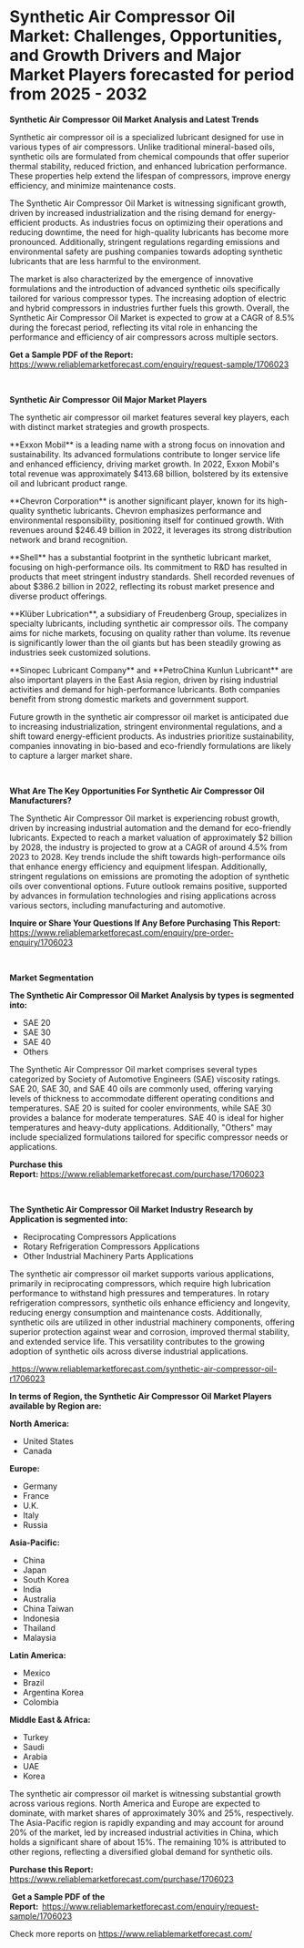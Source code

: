 <p><h1>Synthetic Air Compressor Oil Market: Challenges, Opportunities, and Growth Drivers and Major Market Players forecasted for period from 2025 - 2032</h1></p><p><strong>Synthetic Air Compressor Oil Market Analysis and Latest Trends</strong></p>
<p><p>Synthetic air compressor oil is a specialized lubricant designed for use in various types of air compressors. Unlike traditional mineral-based oils, synthetic oils are formulated from chemical compounds that offer superior thermal stability, reduced friction, and enhanced lubrication performance. These properties help extend the lifespan of compressors, improve energy efficiency, and minimize maintenance costs.</p><p>The Synthetic Air Compressor Oil Market is witnessing significant growth, driven by increased industrialization and the rising demand for energy-efficient products. As industries focus on optimizing their operations and reducing downtime, the need for high-quality lubricants has become more pronounced. Additionally, stringent regulations regarding emissions and environmental safety are pushing companies towards adopting synthetic lubricants that are less harmful to the environment.</p><p>The market is also characterized by the emergence of innovative formulations and the introduction of advanced synthetic oils specifically tailored for various compressor types. The increasing adoption of electric and hybrid compressors in industries further fuels this growth. Overall, the Synthetic Air Compressor Oil Market is expected to grow at a CAGR of 8.5% during the forecast period, reflecting its vital role in enhancing the performance and efficiency of air compressors across multiple sectors.</p></p>
<p><strong>Get a Sample PDF of the Report:&nbsp;</strong> <a href="https://www.reliablemarketforecast.com/enquiry/request-sample/1706023?utm_campaign=1842&utm_medium=2&utm_source=Github&utm_content=ia&utm_term=10012025&utm_id=synthetic-air-compressor-oil">https://www.reliablemarketforecast.com/enquiry/request-sample/1706023</a></p>
<p>&nbsp;</p>
<p><strong>Synthetic Air Compressor Oil Major Market Players</strong></p>
<p><p>The synthetic air compressor oil market features several key players, each with distinct market strategies and growth prospects. </p><p>**Exxon Mobil** is a leading name with a strong focus on innovation and sustainability. Its advanced formulations contribute to longer service life and enhanced efficiency, driving market growth. In 2022, Exxon Mobil's total revenue was approximately $413.68 billion, bolstered by its extensive oil and lubricant product range.</p><p>**Chevron Corporation** is another significant player, known for its high-quality synthetic lubricants. Chevron emphasizes performance and environmental responsibility, positioning itself for continued growth. With revenues around $246.49 billion in 2022, it leverages its strong distribution network and brand recognition.</p><p>**Shell** has a substantial footprint in the synthetic lubricant market, focusing on high-performance oils. Its commitment to R&D has resulted in products that meet stringent industry standards. Shell recorded revenues of about $386.2 billion in 2022, reflecting its robust market presence and diverse product offerings.</p><p>**Klüber Lubrication**, a subsidiary of Freudenberg Group, specializes in specialty lubricants, including synthetic air compressor oils. The company aims for niche markets, focusing on quality rather than volume. Its revenue is significantly lower than the oil giants but has been steadily growing as industries seek customized solutions.</p><p>**Sinopec Lubricant Company** and **PetroChina Kunlun Lubricant** are also important players in the East Asia region, driven by rising industrial activities and demand for high-performance lubricants. Both companies benefit from strong domestic markets and government support.</p><p>Future growth in the synthetic air compressor oil market is anticipated due to increasing industrialization, stringent environmental regulations, and a shift toward energy-efficient products. As industries prioritize sustainability, companies innovating in bio-based and eco-friendly formulations are likely to capture a larger market share.</p></p>
<p>&nbsp;</p>
<p><strong>What Are The Key Opportunities For Synthetic Air Compressor Oil Manufacturers?</strong></p>
<p><p>The Synthetic Air Compressor Oil market is experiencing robust growth, driven by increasing industrial automation and the demand for eco-friendly lubricants. Expected to reach a market valuation of approximately $2 billion by 2028, the industry is projected to grow at a CAGR of around 4.5% from 2023 to 2028. Key trends include the shift towards high-performance oils that enhance energy efficiency and equipment lifespan. Additionally, stringent regulations on emissions are promoting the adoption of synthetic oils over conventional options. Future outlook remains positive, supported by advances in formulation technologies and rising applications across various sectors, including manufacturing and automotive.</p></p>
<p><strong>Inquire or Share Your Questions If Any Before Purchasing This Report:</strong> <a href="https://www.reliablemarketforecast.com/enquiry/pre-order-enquiry/1706023?utm_campaign=1842&utm_medium=2&utm_source=Github&utm_content=ia&utm_term=10012025&utm_id=synthetic-air-compressor-oil">https://www.reliablemarketforecast.com/enquiry/pre-order-enquiry/1706023</a></p>
<p>&nbsp;</p>
<p><strong>Market Segmentation</strong></p>
<p><strong>The Synthetic Air Compressor Oil Market Analysis by types is segmented into:</strong></p>
<p><ul><li>SAE 20</li><li>SAE 30</li><li>SAE 40</li><li>Others</li></ul></p>
<p><p>The Synthetic Air Compressor Oil market comprises several types categorized by Society of Automotive Engineers (SAE) viscosity ratings. SAE 20, SAE 30, and SAE 40 oils are commonly used, offering varying levels of thickness to accommodate different operating conditions and temperatures. SAE 20 is suited for cooler environments, while SAE 30 provides a balance for moderate temperatures. SAE 40 is ideal for higher temperatures and heavy-duty applications. Additionally, "Others" may include specialized formulations tailored for specific compressor needs or applications.</p></p>
<p><strong>Purchase this Report:&nbsp;</strong><a href="https://www.reliablemarketforecast.com/purchase/1706023?utm_campaign=1842&utm_medium=2&utm_source=Github&utm_content=ia&utm_term=10012025&utm_id=synthetic-air-compressor-oil">https://www.reliablemarketforecast.com/purchase/1706023</a></p>
<p>&nbsp;</p>
<p><strong>The Synthetic Air Compressor Oil Market Industry Research by Application is segmented into:</strong></p>
<p><ul><li>Reciprocating Compressors Applications</li><li>Rotary Refrigeration Compressors Applications</li><li>Other Industrial Machinery Parts Applications</li></ul></p>
<p><p>The synthetic air compressor oil market supports various applications, primarily in reciprocating compressors, which require high lubrication performance to withstand high pressures and temperatures. In rotary refrigeration compressors, synthetic oils enhance efficiency and longevity, reducing energy consumption and maintenance costs. Additionally, synthetic oils are utilized in other industrial machinery components, offering superior protection against wear and corrosion, improved thermal stability, and extended service life. This versatility contributes to the growing adoption of synthetic oils across diverse industrial applications.</p></p>
<p><a href="https://www.reliablemarketforecast.com/synthetic-air-compressor-oil-r1706023?utm_campaign=1842&utm_medium=2&utm_source=Github&utm_content=ia&utm_term=10012025&utm_id=synthetic-air-compressor-oil">&nbsp;https://www.reliablemarketforecast.com/synthetic-air-compressor-oil-r1706023</a></p>
<p><strong>In terms of Region, the Synthetic Air Compressor Oil Market Players available by Region are:</strong></p>
<p>
    <p> <strong> North America: </strong>
        <ul>
            <li>United States</li>
            <li>Canada</li>
        </ul>
        </p> 
    <p> <strong> Europe: </strong>
        <ul>
            <li>Germany</li>
            <li>France</li>
            <li>U.K.</li>
            <li>Italy</li>
            <li>Russia</li>
        </ul>
        </p> 
    <p> <strong> Asia-Pacific: </strong>
        <ul>
            <li>China</li>
            <li>Japan</li>
            <li>South Korea</li>
            <li>India</li>
            <li>Australia</li>
            <li>China Taiwan</li>
            <li>Indonesia</li>
            <li>Thailand</li>
            <li>Malaysia</li>
        </ul>
        </p> 
    <p> <strong> Latin America: </strong>
        <ul>
            <li>Mexico</li>
            <li>Brazil</li>
            <li>Argentina Korea</li>
            <li>Colombia</li>
        </ul>
        </p> 
    <p> <strong> Middle East & Africa: </strong>
        <ul>
            <li>Turkey</li>
            <li>Saudi</li>
            <li>Arabia</li>
            <li>UAE</li>
            <li>Korea</li>
        </ul>
    </p>
    </p>
<p><p>The synthetic air compressor oil market is witnessing substantial growth across various regions. North America and Europe are expected to dominate, with market shares of approximately 30% and 25%, respectively. The Asia-Pacific region is rapidly expanding and may account for around 20% of the market, led by increased industrial activities in China, which holds a significant share of about 15%. The remaining 10% is attributed to other regions, reflecting a diversified global demand for synthetic oils.</p></p>
<p><strong>Purchase this Report: </strong><a href="https://www.reliablemarketforecast.com/purchase/1706023?utm_campaign=1842&utm_medium=2&utm_source=Github&utm_content=ia&utm_term=10012025&utm_id=synthetic-air-compressor-oil">https://www.reliablemarketforecast.com/purchase/1706023</a></p>
<p>&nbsp;<strong>Get a Sample PDF of the Report:&nbsp;&nbsp;</strong><a href="https://www.reliablemarketforecast.com/enquiry/request-sample/1706023?utm_campaign=1842&utm_medium=2&utm_source=Github&utm_content=ia&utm_term=10012025&utm_id=synthetic-air-compressor-oil">https://www.reliablemarketforecast.com/enquiry/request-sample/1706023</a></p>
<p><strong></strong></p>
<p>Check more reports on <a href="https://www.reliablemarketforecast.com/?utm_campaign=1842&utm_medium=2&utm_source=Github&utm_content=ia&utm_term=10012025&utm_id=synthetic-air-compressor-oil">https://www.reliablemarketforecast.com/</a></p>